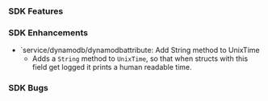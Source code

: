 ### SDK Features

### SDK Enhancements
* `service/dynamodb/dynamodbattribute: Add String method to UnixTime
  * Adds a `String` method to `UnixTime`, so that when structs with this field get logged it prints a human readable time.

### SDK Bugs
